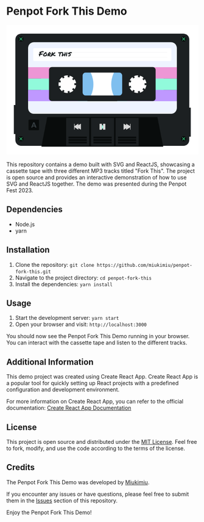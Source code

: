 # Penpot Fork This Demo

![Penpot Fork This Demo](/public/cassette.png)

This repository contains a demo built with SVG and ReactJS, showcasing a cassette tape with three different MP3 tracks titled "Fork This". The project is open source and provides an interactive demonstration of how to use SVG and ReactJS together. The demo was presented during the Penpot Fest 2023.

## Dependencies
- Node.js
- yarn

## Installation
1. Clone the repository: `git clone https://github.com/miukimiu/penpot-fork-this.git`
2. Navigate to the project directory: `cd penpot-fork-this`
3. Install the dependencies: `yarn install`

## Usage
1. Start the development server: `yarn start`
2. Open your browser and visit: `http://localhost:3000`

You should now see the Penpot Fork This Demo running in your browser. You can interact with the cassette tape and listen to the different tracks.

## Additional Information
This demo project was created using Create React App. Create React App is a popular tool for quickly setting up React projects with a predefined configuration and development environment.

For more information on Create React App, you can refer to the official documentation: [Create React App Documentation](https://create-react-app.dev/docs/getting-started/)

## License
This project is open source and distributed under the [MIT License](LICENSE). Feel free to fork, modify, and use the code according to the terms of the license.

## Credits
The Penpot Fork This Demo was developed by [Miukimiu](https://github.com/miukimiu).

If you encounter any issues or have questions, please feel free to submit them in the [Issues](https://github.com/miukimiu/penpot-fork-this/issues) section of this repository.

Enjoy the Penpot Fork This Demo!
